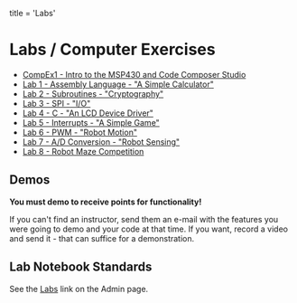 title = 'Labs'

# Labs / Computer Exercises

- [CompEx1 - Intro to the MSP430 and Code Composer Studio](/382/labs/compex1/index.html)
- [Lab 1 - Assembly Language - "A Simple Calculator"](/382labs/lab1/index.html)
- [Lab 2 - Subroutines - "Cryptography"](/382/labs/lab2/index.html)
- [Lab 3 - SPI - "I/O"](/382/labs/lab3/index.html)
- [Lab 4 - C - "An LCD Device Driver"](/382/labs/lab4/index.html)
- [Lab 5 - Interrupts - "A Simple Game"](/382/labs/lab5/index.html)
- [Lab 6 - PWM - "Robot Motion"](/382/labs/lab6/index.html)
- [Lab 7 - A/D Conversion - "Robot Sensing"](/382/labs/lab7/index.html)
- [Lab 8 - Robot Maze Competition](/382/labs/lab8/index.html)

## Demos

**You must demo to receive points for functionality!**

If you can't find an instructor, send them an e-mail with the features you were going to demo and your code at that time.  If you want, record a video and send it - that can suffice for a demonstration.

## Lab Notebook Standards

See the [Labs](/382/admin/labs.html) link on the Admin page.


